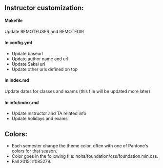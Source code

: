 ## Instructor customization:

#### Makefile

Update REMOTEUSER and REMOTEDIR

#### In config.yml

* Update baseurl
* Update author name and url
* Update Sakai url
* Update other urls defined on top

#### In index.md

Update dates for classes and exams (this file will be updated more later)

#### In info/index.md

* Update instructor and TA related info
* Update holidays and exams

## Colors:

* Each semester change the theme color, often with one of Pantone's colors 
for that season.
* Color goes in the following file: noita/foundation/css/foundation.min.css. 
* Fall 2015: #085279.